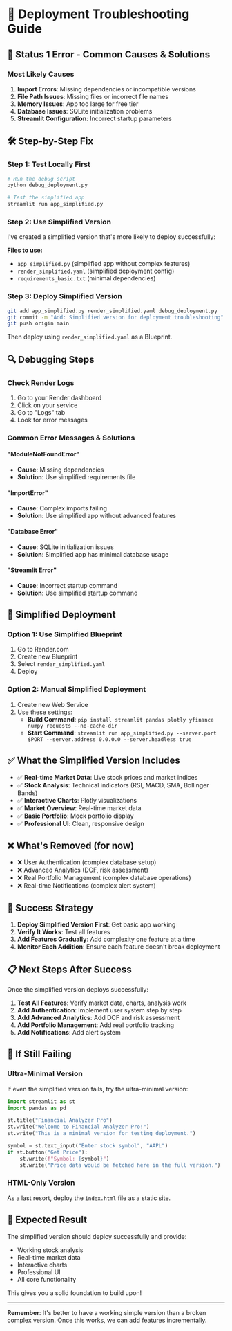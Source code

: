 # 🔧 Deployment Troubleshooting Guide

## 🚨 **Status 1 Error - Common Causes & Solutions**

### **Most Likely Causes**

1. **Import Errors**: Missing dependencies or incompatible versions
2. **File Path Issues**: Missing files or incorrect file names
3. **Memory Issues**: App too large for free tier
4. **Database Issues**: SQLite initialization problems
5. **Streamlit Configuration**: Incorrect startup parameters

## 🛠️ **Step-by-Step Fix**

### **Step 1: Test Locally First**
```bash
# Run the debug script
python debug_deployment.py

# Test the simplified app
streamlit run app_simplified.py
```

### **Step 2: Use Simplified Version**
I've created a simplified version that's more likely to deploy successfully:

**Files to use:**
- `app_simplified.py` (simplified app without complex features)
- `render_simplified.yaml` (simplified deployment config)
- `requirements_basic.txt` (minimal dependencies)

### **Step 3: Deploy Simplified Version**
```bash
git add app_simplified.py render_simplified.yaml debug_deployment.py
git commit -m "Add: Simplified version for deployment troubleshooting"
git push origin main
```

Then deploy using `render_simplified.yaml` as a Blueprint.

## 🔍 **Debugging Steps**

### **Check Render Logs**
1. Go to your Render dashboard
2. Click on your service
3. Go to "Logs" tab
4. Look for error messages

### **Common Error Messages & Solutions**

#### **"ModuleNotFoundError"**
- **Cause**: Missing dependencies
- **Solution**: Use simplified requirements file

#### **"ImportError"**
- **Cause**: Complex imports failing
- **Solution**: Use simplified app without advanced features

#### **"Database Error"**
- **Cause**: SQLite initialization issues
- **Solution**: Simplified app has minimal database usage

#### **"Streamlit Error"**
- **Cause**: Incorrect startup command
- **Solution**: Use simplified startup command

## 🚀 **Simplified Deployment**

### **Option 1: Use Simplified Blueprint**
1. Go to Render.com
2. Create new Blueprint
3. Select `render_simplified.yaml`
4. Deploy

### **Option 2: Manual Simplified Deployment**
1. Create new Web Service
2. Use these settings:
   - **Build Command**: `pip install streamlit pandas plotly yfinance numpy requests --no-cache-dir`
   - **Start Command**: `streamlit run app_simplified.py --server.port $PORT --server.address 0.0.0.0 --server.headless true`

## ✅ **What the Simplified Version Includes**

- ✅ **Real-time Market Data**: Live stock prices and market indices
- ✅ **Stock Analysis**: Technical indicators (RSI, MACD, SMA, Bollinger Bands)
- ✅ **Interactive Charts**: Plotly visualizations
- ✅ **Market Overview**: Real-time market data
- ✅ **Basic Portfolio**: Mock portfolio display
- ✅ **Professional UI**: Clean, responsive design

## ❌ **What's Removed (for now)**

- ❌ User Authentication (complex database setup)
- ❌ Advanced Analytics (DCF, risk assessment)
- ❌ Real Portfolio Management (complex database operations)
- ❌ Real-time Notifications (complex alert system)

## 🎯 **Success Strategy**

1. **Deploy Simplified Version First**: Get basic app working
2. **Verify It Works**: Test all features
3. **Add Features Gradually**: Add complexity one feature at a time
4. **Monitor Each Addition**: Ensure each feature doesn't break deployment

## 📋 **Next Steps After Success**

Once the simplified version deploys successfully:

1. **Test All Features**: Verify market data, charts, analysis work
2. **Add Authentication**: Implement user system step by step
3. **Add Advanced Analytics**: Add DCF and risk assessment
4. **Add Portfolio Management**: Add real portfolio tracking
5. **Add Notifications**: Add alert system

## 🔧 **If Still Failing**

### **Ultra-Minimal Version**
If even the simplified version fails, try the ultra-minimal version:

```python
import streamlit as st
import pandas as pd

st.title("Financial Analyzer Pro")
st.write("Welcome to Financial Analyzer Pro!")
st.write("This is a minimal version for testing deployment.")

symbol = st.text_input("Enter stock symbol", "AAPL")
if st.button("Get Price"):
    st.write(f"Symbol: {symbol}")
    st.write("Price data would be fetched here in the full version.")
```

### **HTML-Only Version**
As a last resort, deploy the `index.html` file as a static site.

## 🎉 **Expected Result**

The simplified version should deploy successfully and provide:
- Working stock analysis
- Real-time market data
- Interactive charts
- Professional UI
- All core functionality

This gives you a solid foundation to build upon!

---

**Remember**: It's better to have a working simple version than a broken complex version. Once this works, we can add features incrementally.
